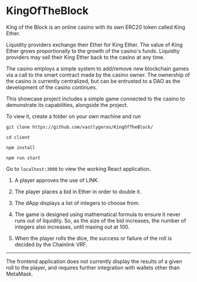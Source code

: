 # KingOfTheBlock
King of the Block is an online casino with its own ERC20 token called King Ether. 

Liquidity providers exchange their Ether for King Ether. The value of King Ether grows proportionally to the growth of the casino's funds. Liquidity providers may sell their King Ether back to the casino at any time.

The casino employs a simple system to add/remove new blockchain games via a call to the smart contract made by the casino owner. The ownership of the casino is currently centralized, but can be entrusted to a DAO as the development of the casino continues.

This showcase project includes a simple game connected to the casino to demonstrate its capabilities, alongside the project.

To view it, create a folder on your own machine and run

`git clone https://github.com/vastlygeras/KingOfTheBlock/`

`cd client`

`npm install`

`npm run start`

Go to `localhost:3000` to view the working React application.

1. A player approves the use of LINK.

2. The player places a bid in Ether in order to double it. 

3. The dApp displays a list of integers to choose from. 

4. The game is designed using mathematical formula to ensure it never runs out of liquidity. So, as the size of the bid increases, the number of integers also increases, until maxing out at 100.

5. When the player rolls the dice, the success or failure of the roll is decided by the Chainlink VRF.

---

The frontend application does not currently display the results of a given roll to the player, and requires further integration with wallets other than MetaMask.
